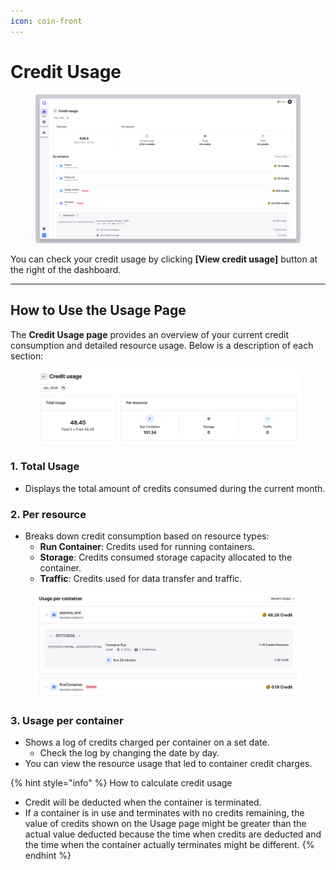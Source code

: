 ```yaml
---
icon: coin-front
---
```


# Credit Usage

<figure><img src="../../.gitbook/assets/Usage.png" alt=""><figcaption></figcaption></figure>

You can check your credit usage by clicking **\[View credit usage]** button at the right of the dashboard.

***

## **How to Use the Usage Page**

The **Credit Usage page** provides an overview of your current credit consumption and detailed resource usage. Below is a description of each section:

<figure><img src="../../.gitbook/assets/image (3) (1) (1) (1).png" alt=""><figcaption></figcaption></figure>

### **1. Total Usage**

* Displays the total amount of credits consumed during the current month.

### **2. Per resource**

* Breaks down credit consumption based on resource types:
  * **Run Container**: Credits used for running containers.
  * **Storage**: Credits consumed storage capacity allocated to the container.
  * **Traffic**: Credits used for data transfer and traffic.

<figure><img src="../../.gitbook/assets/image (2) (1) (1) (1) (1) (1).png" alt=""><figcaption></figcaption></figure>

### 3. Usage per container

* Shows a log of credits charged per container on a set date.
  * Check the log by changing the date by day.
* You can view the resource usage that led to container credit charges.

{% hint style="info" %}
How to calculate credit usage

* Credit will be deducted when the container is terminated.
* If a container is in use and terminates with no credits remaining, the value of credits shown on the Usage page might be greater than the actual value deducted because the time when credits are deducted and the time when the container actually terminates might be different.
{% endhint %}



